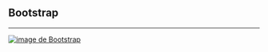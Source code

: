 ## Bootstrap
***********

[![image de Bootstrap](https://www.pierre-giraud.com/wp-content/uploads/2019/08/bootstrap-cours.png)](https://getbootstrap.com "Lien vers Bootstrap")


